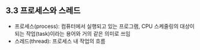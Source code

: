 ## 3.3 프로세스와 스레드  
* 프로세스(process): 컴퓨터에서 실행되고 있는 프로그램, CPU 스케줄링의 대상이 되는 작업(task)이라는 용어와 거의 같은 의미로 쓰임  
* 스레드(thread): 프로세스 내 작업의 흐름
